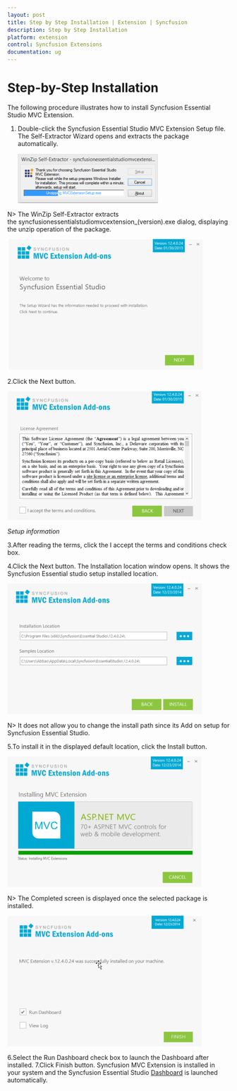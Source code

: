 ```yaml
---
layout: post
title: Step by Step Installation | Extension | Syncfusion  
description: Step by Step Installation
platform: extension
control: Syncfusion Extensions
documentation: ug
---
```


# Step-by-Step Installation  

The following procedure illustrates how to install Syncfusion Essential Studio MVC Extension. 

1. Double-click the Syncfusion Essential Studio MVC Extension Setup file. The Self-Extractor Wizard opens and extracts the package automatically.



   ![](Step-by-Step-Installation_images/Step-by-Step-Installation_img1.png)



N> The WinZip Self-Extractor extracts the syncfusionessentialstudiomvcextension_(version).exe dialog, displaying the unzip operation of the package.



   ![](Step-by-Step-Installation_images/Step-by-Step-Installation_img2.png)





2.Click the Next button.



  ![](Step-by-Step-Installation_images/Step-by-Step-Installation_img3.png)



  _Setup information_

3.After reading the terms, click the I accept the terms and conditions check box.


4.Click the Next button. The Installation location window opens. It shows the Syncfusion Essential studio setup installed location.



  ![](Step-by-Step-Installation_images/Step-by-Step-Installation_img4.png)


N> It does not allow you to change the install path since its Add on setup for Syncfusion Essential Studio.



5.To install it in the displayed default location, click the Install button.



  ![](Step-by-Step-Installation_images/Step-by-Step-Installation_img5.png)





N> The Completed screen is displayed once the selected package is installed.



  ![](Step-by-Step-Installation_images/Step-by-Step-Installation_img6.png)



6.Select the Run Dashboard check box to launch the Dashboard after installed.
7.Click Finish button. Syncfusion MVC Extension is installed in your system and the Syncfusion Essential Studio [Dashboard](/common/essential-studio/utilities#dashboard) is launched automatically.



